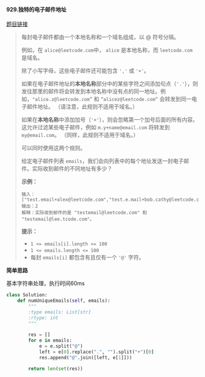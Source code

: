 #### 929.独特的电子邮件地址
[题目链接](https://leetcode-cn.com/problems/unique-email-addresses/)
> 每封电子邮件都由一个本地名称和一个域名组成，以 @ 符号分隔。
>
> 例如，在 `alice@leetcode.com`中， `alice` 是本地名称，而 `leetcode.com` 是域名。
>
> 除了小写字母，这些电子邮件还可能包含 `','` 或 `'+'`。
>
> 如果在电子邮件地址的**本地名称**部分中的某些字符之间添加句点（`'.'`），则发往那里的邮件将会转发到本地名称中没有点的同一地址。例如，`"alice.z@leetcode.com”` 和 `“alicez@leetcode.com”` 会转发到同一电子邮件地址。 （请注意，此规则不适用于域名。）
>
> 如果在**本地名称**中添加加号（`'+'`），则会忽略第一个加号后面的所有内容。这允许过滤某些电子邮件，例如 `m.y+name@email.com` 将转发到 `my@email.com`。 （同样，此规则不适用于域名。）
>
> 可以同时使用这两个规则。
>
> 给定电子邮件列表 `emails`，我们会向列表中的每个地址发送一封电子邮件。实际收到邮件的不同地址有多少？
>
>  
>
> **示例：**
>
> ```
> 输入：["test.email+alex@leetcode.com","test.e.mail+bob.cathy@leetcode.com","testemail+david@lee.tcode.com"]
> 输出：2
> 解释：实际收到邮件的是 "testemail@leetcode.com" 和 "testemail@lee.tcode.com"。
> ```
>
>  
>
> **提示：**
>
> - `1 <= emails[i].length <= 100`
> - `1 <= emails.length <= 100`
> - 每封 `emails[i]` 都包含有且仅有一个 `'@'` 字符。

**简单思路**

基本字符串处理，执行时间60ms

```python
class Solution:
    def numUniqueEmails(self, emails):
        """
        :type emails: List[str]
        :rtype: int
        """
        
        res = []
        for e in emails:
            e = e.split("@")
            left = e[0].replace(".", "").split("+")[0]
            res.append("@".join([left, e[1]]))

        return len(set(res))
```


